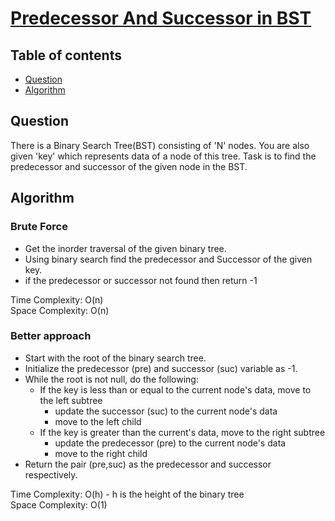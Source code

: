 # [Predecessor And Successor in BST](https://www.codingninjas.com/studio/problems/predecessor-and-successor-in-bst_8230742?challengeSlug=striver-sde-challenge&leftPanelTab=0)

## Table of contents

- [Question](#question)
- [Algorithm](#algorithm)

## Question
There is a Binary Search Tree(BST) consisting of 'N' nodes. You are also given 'key' which represents data of a node of this tree. Task is to find the predecessor and successor of the given node in the BST.

## Algorithm

### Brute Force
- Get the inorder traversal of the given binary tree.
- Using binary search find the predecessor and Successor of the given key.
- if the predecessor or successor not found then return -1

Time Complexity: O(n)</br>
Space Complexity: O(n) </br>

### Better approach
- Start with the root of the binary search tree.
- Initialize the predecessor (pre) and successor (suc) variable as -1.
- While the root is not null, do the following:
    - If the key is less than or equal to the current node's data, move to the left subtree
        - update the successor (suc) to the current node's data
        - move to the left child
    - If the key is greater than the current's data, move to the right subtree
        - update the predecessor (pre) to the current node's data
        - move to the right child
- Return the pair (pre,suc) as the predecessor and successor respectively.

Time Complexity: O(h) - h is the height of the binary tree</br>
Space Complexity: O(1) </br>


